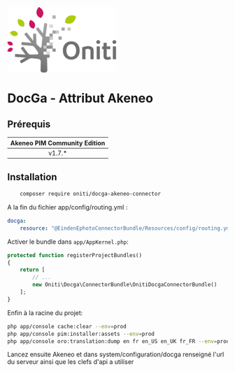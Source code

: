 ![DocGa - Attribut Akeneo](Oniti/Docga/ConnectorBundle/Resources/public/images/logo.png)
# DocGa -  Attribut Akeneo

## Prérequis

| Akeneo PIM Community Edition |
|:----------------------------:|
| v1.7.*                   |

## Installation
```bash
    composer require oniti/docga-akeneo-connector
```

A la fin du fichier app/config/routing.yml :
```yaml
docga:
    resource: "@EindenEphotoConnectorBundle/Resources/config/routing.yml"
```

Activer le bundle dans `app/AppKernel.php`:
```php
protected function registerProjectBundles()
{
    return [
        // ...
        new Oniti\Docga\ConnectorBundle\OnitiDocgaConnectorBundle()
    ];
}

```

Enfin à la racine du projet:
```bash
php app/console cache:clear --env=prod
php app/console pim:installer:assets --env=prod
php app/console oro:translation:dump en fr en_US en_UK fr_FR --env=prod
```
Lancez ensuite Akeneo et dans system/configuration/docga renseigné l'url du serveur ainsi que les clefs d'api a utiliser
